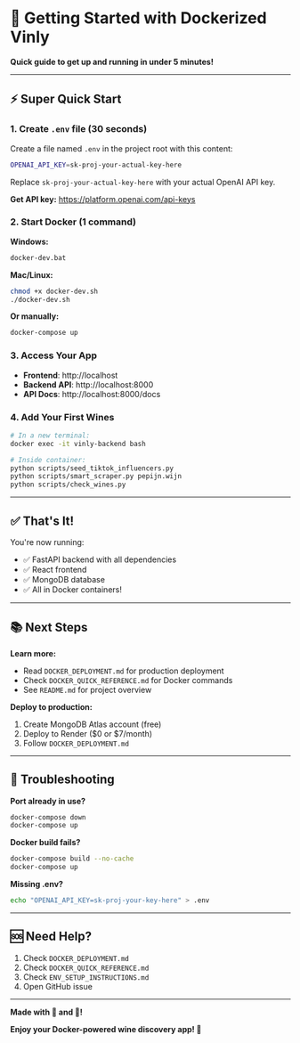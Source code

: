 # 🚀 Getting Started with Dockerized Vinly

**Quick guide to get up and running in under 5 minutes!**

---

## ⚡ Super Quick Start

### 1. Create `.env` file (30 seconds)

Create a file named `.env` in the project root with this content:

```bash
OPENAI_API_KEY=sk-proj-your-actual-key-here
```

Replace `sk-proj-your-actual-key-here` with your actual OpenAI API key.

**Get API key:** https://platform.openai.com/api-keys

### 2. Start Docker (1 command)

**Windows:**
```bash
docker-dev.bat
```

**Mac/Linux:**
```bash
chmod +x docker-dev.sh
./docker-dev.sh
```

**Or manually:**
```bash
docker-compose up
```

### 3. Access Your App

- **Frontend**: http://localhost
- **Backend API**: http://localhost:8000
- **API Docs**: http://localhost:8000/docs

### 4. Add Your First Wines

```bash
# In a new terminal:
docker exec -it vinly-backend bash

# Inside container:
python scripts/seed_tiktok_influencers.py
python scripts/smart_scraper.py pepijn.wijn
python scripts/check_wines.py
```

---

## ✅ That's It!

You're now running:
- ✅ FastAPI backend with all dependencies
- ✅ React frontend
- ✅ MongoDB database
- ✅ All in Docker containers!

---

## 📚 Next Steps

**Learn more:**
- Read `DOCKER_DEPLOYMENT.md` for production deployment
- Check `DOCKER_QUICK_REFERENCE.md` for Docker commands
- See `README.md` for project overview

**Deploy to production:**
1. Create MongoDB Atlas account (free)
2. Deploy to Render ($0 or $7/month)
3. Follow `DOCKER_DEPLOYMENT.md`

---

## 🐛 Troubleshooting

**Port already in use?**
```bash
docker-compose down
docker-compose up
```

**Docker build fails?**
```bash
docker-compose build --no-cache
docker-compose up
```

**Missing .env?**
```bash
echo "OPENAI_API_KEY=sk-proj-your-key-here" > .env
```

---

## 🆘 Need Help?

1. Check `DOCKER_DEPLOYMENT.md`
2. Check `DOCKER_QUICK_REFERENCE.md`
3. Check `ENV_SETUP_INSTRUCTIONS.md`
4. Open GitHub issue

---

**Made with 🍷 and 🐳!**

**Enjoy your Docker-powered wine discovery app! 🎉**

